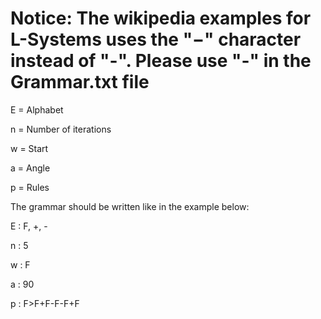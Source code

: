 # Notice: The wikipedia examples for L-Systems uses the "−" character instead of "-". Please use "-" in the Grammar.txt file

E = Alphabet

n = Number of iterations

w = Start

a = Angle

p = Rules

The grammar should be written like in the example below:

E : F, +, -

n : 5

w : F

a : 90

p : F>F+F-F-F+F
